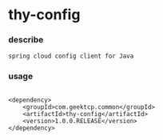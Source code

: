 # thy-config

### describe
```
spring cloud config client for Java
```


### usage
```

<dependency>
    <groupId>com.geektcp.common</groupId>
    <artifactId>thy-config</artifactId>
    <version>1.0.0.RELEASE</version>
</dependency>
```
